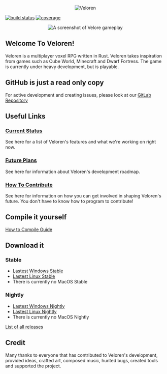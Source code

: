 <p align="center">
	<img alt="Veloren" src="https://raw.github.com/veloren/game/master/misc/logo.png">
</p>

[![build status](https://gitlab.com/veloren/game/badges/master/build.svg)](https://gitlab.com/veloren/game/pipelines)
[![coverage](https://gitlab.com/veloren/game/badges/master/coverage.svg)](https://gitlab.com/veloren/game)

<p align="center">
	<img alt="A screenshot of Velore gameplay" src="https://raw.github.com/veloren/game/master/misc/screenshot1.png">
</p>

## Welcome To Veloren!

Veloren is a multiplayer voxel RPG written in Rust. Veloren takes inspiration from games such as Cube World, Minecraft and Dwarf Fortress. The game is currently under heavy development, but is playable.

## GitHub is just a read only copy
For active development and creating issues, please look at our [GitLab Repository](https://gitlab.com/veloren/game)

## Useful Links

### [Current Status](https://gitlab.com/veloren/game/wikis/Status)

See here for a list of Veloren's features and what we're working on right now.

### [Future Plans](https://gitlab.com/veloren/game/wikis/Roadmap-1.0.0)

See here for information about Veloren's development roadmap.

### [How To Contribute](CONTRIBUTING.md)

See here for information on how you can get involved in shaping Veloren's future. You don't have to know how to program to contribute!

## Compile it yourself

[How to Compile Guide](https://gitlab.com/veloren/game/wikis/Developer's-Corner/Introduction)

## Download it

### Stable
 - [Lastest Windows Stable](https://gitlab.com/veloren/game/-/jobs/artifacts/v0.1.0/download?job=stable-windows-optimized)
 - [Lastest Linux Stable](https://gitlab.com/veloren/game/-/jobs/artifacts/v0.1.0/download?job=stable-linux-optimized)
 - There is currently no MacOS Stable

### Nightly
 - [Lastest Windows Nightly](https://gitlab.com/veloren/game/-/jobs/artifacts/master/download?job=nightly-windows-debug)
 - [Lastest Linux Nightly](https://gitlab.com/veloren/game/-/jobs/artifacts/master/download?job=nightly-linux-debug)
 - There is currently no MacOS Nightly

[List of all releases](https://gitlab.com/veloren/game/tags)

## Credit

Many thanks to everyone that has contributed to Veloren's development, provided ideas, crafted art, composed music, hunted bugs, created tools and supported the project.
